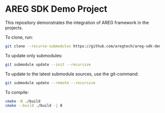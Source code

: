 # AREG SDK Demo Project

This repository demonstrates the integration of AREG framework in the projects.

To clone, run:
```bash
git clone --recurse-submodules https://github.com/aregtech/areg-sdk-demo.git
```

To update only submodules:
```bash
git submodule update --init --recursive
```

To update to the latest submodule sources, use the git-command:
```bash
git submodule update --remote --recursive
```

To compile:
```bash
cmake -B ./build
cmake --build ./build -j 8
```
